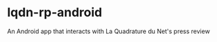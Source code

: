 lqdn-rp-android
===============

An Android app that interacts with La Quadrature du Net's press review